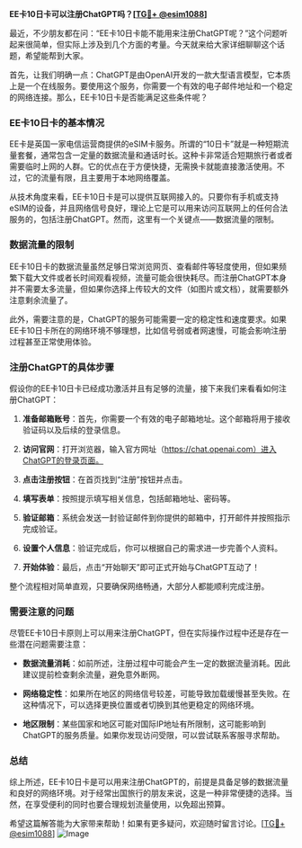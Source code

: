**EE卡10日卡可以注册ChatGPT吗？[[TG💪+ @esim1088](https://t.me/s/esim1088)]**

最近，不少朋友都在问：“EE卡10日卡能不能用来注册ChatGPT呢？”这个问题听起来很简单，但实际上涉及到几个方面的考量。今天就来给大家详细聊聊这个话题，希望能帮到大家。

首先，让我们明确一点：ChatGPT是由OpenAI开发的一款大型语言模型，它本质上是一个在线服务。要使用这个服务，你需要一个有效的电子邮件地址和一个稳定的网络连接。那么，EE卡10日卡是否能满足这些条件呢？

### EE卡10日卡的基本情况

EE卡是英国一家电信运营商提供的eSIM卡服务。所谓的“10日卡”就是一种短期流量套餐，通常包含一定量的数据流量和通话时长。这种卡非常适合短期旅行者或者需要临时上网的人群。它的优点在于方便快捷，无需换卡就能直接激活使用。不过，它的流量有限，且主要用于本地网络覆盖。

从技术角度来看，EE卡10日卡是可以提供互联网接入的。只要你有手机或支持eSIM的设备，并且网络信号良好，理论上它是可以用来访问互联网上的任何合法服务的，包括注册ChatGPT。然而，这里有一个关键点——数据流量的限制。

### 数据流量的限制

EE卡10日卡的数据流量虽然足够日常浏览网页、查看邮件等轻度使用，但如果频繁下载大文件或者长时间观看视频，流量可能会很快耗尽。而注册ChatGPT本身并不需要太多流量，但如果你选择上传较大的文件（如图片或文档），就需要额外注意剩余流量了。

此外，需要注意的是，ChatGPT的服务可能需要一定的稳定性和速度要求。如果EE卡10日卡所在的网络环境不够理想，比如信号弱或者网速慢，可能会影响注册过程甚至正常使用体验。

### 注册ChatGPT的具体步骤

假设你的EE卡10日卡已经成功激活并且有足够的流量，接下来我们来看看如何注册ChatGPT：

1. **准备邮箱账号**：首先，你需要一个有效的电子邮箱地址。这个邮箱将用于接收验证码以及后续的登录信息。
   
2. **访问官网**：打开浏览器，输入官方网址（https://chat.openai.com）进入ChatGPT的登录页面。

3. **点击注册按钮**：在首页找到“注册”按钮并点击。

4. **填写表单**：按照提示填写相关信息，包括邮箱地址、密码等。

5. **验证邮箱**：系统会发送一封验证邮件到你提供的邮箱中，打开邮件并按照指示完成验证。

6. **设置个人信息**：验证完成后，你可以根据自己的需求进一步完善个人资料。

7. **开始体验**：最后，点击“开始聊天”即可正式开始与ChatGPT互动了！

整个流程相对简单直观，只要确保网络畅通，大部分人都能顺利完成注册。

### 需要注意的问题

尽管EE卡10日卡原则上可以用来注册ChatGPT，但在实际操作过程中还是存在一些潜在问题需要注意：

- **数据流量消耗**：如前所述，注册过程中可能会产生一定的数据流量消耗。因此建议提前检查剩余流量，避免意外断网。
  
- **网络稳定性**：如果所在地区的网络信号较差，可能导致加载缓慢甚至失败。在这种情况下，可以选择更换位置或者切换到其他更稳定的网络环境。

- **地区限制**：某些国家和地区可能对国际IP地址有所限制，这可能影响到ChatGPT的服务质量。如果你发现访问受限，可以尝试联系客服寻求帮助。

### 总结

综上所述，EE卡10日卡是可以用来注册ChatGPT的，前提是具备足够的数据流量和良好的网络环境。对于经常出国旅行的朋友来说，这是一种非常便捷的选择。当然，在享受便利的同时也要合理规划流量使用，以免超出预算。

希望这篇解答能为大家带来帮助！如果有更多疑问，欢迎随时留言讨论。[[TG💪+ @esim1088](https://t.me/s/esim1088)] ![Image](https://i.postimg.cc/4NQfJmqS/Snipaste-2025-05-13-00-14-12.png)